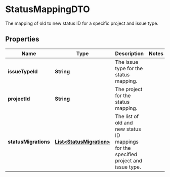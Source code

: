 

# StatusMappingDTO

The mapping of old to new status ID for a specific project and issue type.

## Properties

| Name | Type | Description | Notes |
|------------ | ------------- | ------------- | -------------|
|**issueTypeId** | **String** | The issue type for the status mapping. |  |
|**projectId** | **String** | The project for the status mapping. |  |
|**statusMigrations** | [**List&lt;StatusMigration&gt;**](StatusMigration.md) | The list of old and new status ID mappings for the specified project and issue type. |  |



